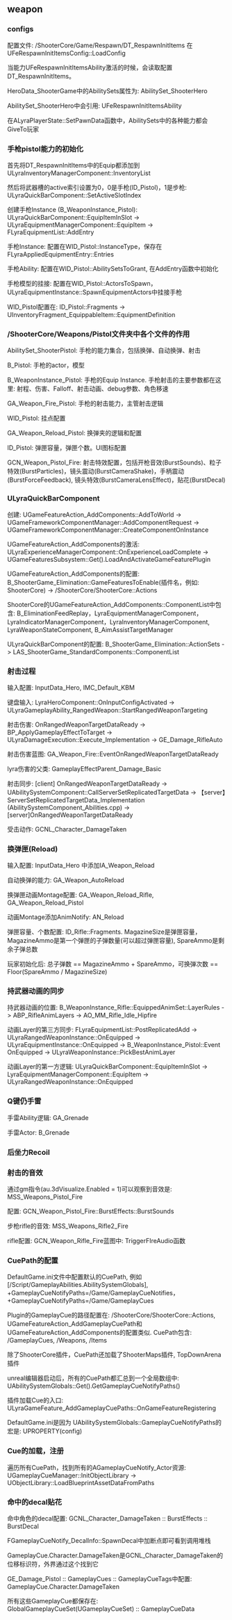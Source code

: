 ## weapon

### configs

配置文件: /ShooterCore/Game/Respawn/DT_RespawnInitItems 在UFeRespawnInitItemsConfig::LoadConfig

当能力UFeRespawnInitItemsAbility激活的时候，会读取配置DT_RespawnInitItems。 

HeroData_ShooterGame中的AbilitySets属性为: AbilitySet_ShooterHero

AbilitySet_ShooterHero中会引用: UFeRespawnInitItemsAbility

在ALyraPlayerState::SetPawnData函数中，AbilitySets中的各种能力都会GiveTo玩家

### 手枪pistol能力的初始化

首先将DT_RespawnInitItems中的Equip都添加到ULyraInventoryManagerComponent::InventoryList

然后将武器槽的active索引设置为0，0是手枪(ID_Pistol)，1是步枪: ULyraQuickBarComponent::SetActiveSlotIndex

创建手枪Instance (B_WeaponInstance_Pistol): ULyraQuickBarComponent::EquipItemInSlot -> ULyraEquipmentManagerComponent::EquipItem -> FLyraEquipmentList::AddEntry

手枪Instance: 配置在WID_Pistol::InstanceType，保存在FLyraAppliedEquipmentEntry::Entries

手枪Ability: 配置在WID_Pistol::AbilitySetsToGrant, 在AddEntry函数中初始化

手枪模型的挂接: 配置在WID_Pistol::ActorsToSpawn，ULyraEquipmentInstance::SpawnEquipmentActors中挂接手枪

WID_Pistol配置在: ID_Pistol::Fragments -> UInventoryFragment_EquippableItem::EquipmentDefinition

### /ShooterCore/Weapons/Pistol文件夹中各个文件的作用

AbilitySet_ShooterPistol: 手枪的能力集合，包括换弹、自动换弹、射击

B_Pistol: 手枪的actor，模型

B_WeaponInstance_Pistol: 手枪的Equip Instance. 手枪射击的主要参数都在这里: 射程、伤害、Falloff、射击动画、debug参数、角色移速

GA_Weapon_Fire_Pistol: 手枪的射击能力，主管射击逻辑

WID_Pistol: 挂点配置

GA_Weapon_Reload_Pistol: 换弹夹的逻辑和配置

ID_Pistol: 弹匣容量，弹匣个数。UI图标配置

GCN_Weapon_Pistol_Fire: 射击特效配置，包括开枪音效(BurstSounds)、粒子特效(BurstParticles)，镜头震动(BurstCameraShake)，手柄震动(BurstForceFeedback), 镜头特效(BurstCameraLensEffect)，贴花(BurstDecal)

### ULyraQuickBarComponent

创建: UGameFeatureAction_AddComponents::AddToWorld -> UGameFrameworkComponentManager::AddComponentRequest -> UGameFrameworkComponentManager::CreateComponentOnInstance

UGameFeatureAction_AddComponents的激活: ULyraExperienceManagerComponent::OnExperienceLoadComplete -> UGameFeaturesSubsystem::Get().LoadAndActivateGameFeaturePlugin

UGameFeatureAction_AddComponents的配置: B_ShooterGame_Elimination::GameFeaturesToEnable(插件名，例如: ShooterCore) -> /ShooterCore/ShooterCore::Actions

ShooterCore的UGameFeatureAction_AddComponents::ComponentList中包含: B_EliminationFeedReplay，LyraEquipmentManagerComponent，LyraIndicatorManagerComponent，LyraInventoryManagerComponent, LyraWeaponStateComponent, B_AimAssistTargetManager

ULyraQuickBarComponent的配置:  B_ShooterGame_Elimination::ActionSets -> LAS_ShooterGame_StandardComponents::ComponentList

### 射击过程

输入配置: InputData_Hero, IMC_Default_KBM

键盘输入: LyraHeroComponent::OnInputConfigActivated -> ULyraGameplayAbility_RangedWeapon::StartRangedWeaponTargeting

射击伤害: OnRangedWeaponTargetDataReady -> BP_ApplyGameplayEffectToTarget -> ULyraDamageExecution::Execute_Implementation -> GE_Damage_RifleAuto

射击伤害蓝图: GA_Weapon_Fire::EventOnRangedWeaponTargetDataReady

lyra伤害的父类: GameplayEffectParent_Damage_Basic

射击同步:  [client] OnRangedWeaponTargetDataReady -> UAbilitySystemComponent::CallServerSetReplicatedTargetData -> 【server】ServerSetReplicatedTargetData_Implementation (AbilitySystemComponent_Abilities.cpp) -> [server]OnRangedWeaponTargetDataReady

受击动作: GCNL_Character_DamageTaken

### 换弹匣(Reload)

输入配置: InputData_Hero 中添加IA_Weapon_Reload

自动换弹的能力: GA_Weapon_AutoReload

换弹匣动画Montage配置: GA_Weapon_Reload_Rifle, GA_Weapon_Reload_Pistol

动画Montage添加AnimNotify: AN_Reload

弹匣容量、个数配置: ID_Rifle::Fragments. MagazineSize是弹匣容量，MagazineAmmo是第一个弹匣的子弹数量(可以超过弹匣容量), SpareAmmo是剩余子弹总数

玩家初始化后: 总子弹数 == MagazineAmmo + SpareAmmo，可换弹次数 == Floor(SpareAmmo / MagazineSize)

### 持武器动画的同步

持武器动画的位置: B_WeaponInstance_Rifle::EquippedAnimSet::LayerRules -> ABP_RifleAnimLayers -> AO_MM_Rifle_Idle_Hipfire

动画Layer的第三方同步: FLyraEquipmentList::PostReplicatedAdd -> ULyraRangedWeaponInstance::OnEquipped -> ULyraEquipmentInstance::OnEquipped -> B_WeaponInstance_Pistol::Event OnEquipped -> ULyraWeaponInstance::PickBestAnimLayer

动画Layer的第一方逻辑: ULyraQuickBarComponent::EquipItemInSlot -> LyraEquipmentManagerComponent::EquipItem -> ULyraRangedWeaponInstance::OnEquipped

### Q键仍手雷

手雷Ability逻辑: GA_Grenade

手雷Actor: B_Grenade

### 后坐力Recoil

### 射击的音效

通过gm指令(au.3dVisualize.Enabled = 1)可以观察到音效是: MSS_Weapons_Pistol_Fire

配置: GCN_Weapon_Pistol_Fire::BurstEffects::BurstSounds

步枪rifle的音效: MSS_Weapons_Rifle2_Fire

rifle配置: GCN_Weapon_Rifle_Fire蓝图中: TriggerFIreAudio函数

### CuePath的配置

DefaultGame.ini文件中配置默认的CuePath, 例如[/Script/GameplayAbilities.AbilitySystemGlobals], +GameplayCueNotifyPaths=/Game/GameplayCueNotifies，+GameplayCueNotifyPaths=/Game/GameplayCues

Plugin的GameplayCue的路径配置在: /ShooterCore/ShooterCore::Actions, UGameFeatureAction_AddGameplayCuePath和UGameFeatureAction_AddComponents的配置类似. CuePath包含: /GameplayCues, /Weapons, /Items

除了ShooterCore插件，CuePath还加载了ShooterMaps插件, TopDownArena插件

unreal编辑器启动后，所有的CuePath都汇总到一个全局数组中: UAbilitySystemGlobals::Get().GetGameplayCueNotifyPaths()

插件加载Cue的入口: ULyraGameFeature_AddGameplayCuePaths::OnGameFeatureRegistering

DefaultGame.ini是因为 UAbilitySystemGlobals::GameplayCueNotifyPaths的宏是: UPROPERTY(config)

### Cue的加载，注册

遍历所有CuePath，找到所有的AGameplayCueNotify_Actor资源: UGameplayCueManager::InitObjectLibrary -> UObjectLibrary::LoadBlueprintAssetDataFromPaths


### 命中的decal贴花

命中角色的decal配置: GCNL_Character_DamageTaken :: BurstEffects :: BurstDecal

FGameplayCueNotify_DecalInfo::SpawnDecal中加断点即可看到调用堆栈

GameplayCue.Character.DamageTaken是GCNL_Character_DamageTaken的位移标识符，外界通过这个找到它

GE_Damage_Pistol :: GameplayCues :: GameplayCueTags中配置: GameplayCue.Character.DamageTaken

所有这些GameplayCue都保存在: GlobalGameplayCueSet(UGameplayCueSet) :: GameplayCueData
